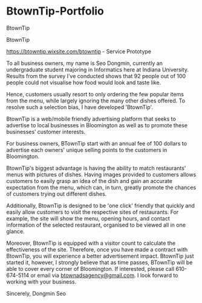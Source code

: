 # BtownTip-Portfolio
BtownTip

BtownTip

https://btowntip.wixsite.com/btowntip - Service Prototype 

To all business owners, my name is Seo Dongmin, currently an undergraduate student majoring in Informatics here at Indiana University.
Results from the survey I’ve conducted shows that 92 people out of 100 people could not visualise how food would look and taste like.

Hence, customers usually resort to only ordering the few popular items from the menu, while largely ignoring the many other dishes offered.
To resolve such a selection bias, I have developed 'BtownTip'.

BtownTip is a web/mobile friendly advertising platform that seeks to advertise to local businesses in Bloomington as well as to promote these businesses’ customer interests.

For business owners, BTownTip start with an annual fee of 100 dollars to advertise each owners' unique selling points to the customers in Bloomington.

BtownTip's biggest advantage is having the ability to match restaurants' menus with pictures of dishes.
Having images provided to customers allows customers to easily grasp an idea of the dish and gain an accurate expectation from the menu, which can, in turn, greatly promote the chances of customers trying out different dishes.

Additionally, BtownTip is designed to be 'one click' friendly that quickly and easily allow customers to visit the respective sites of restaurants.
For example, the site will show the menu, opening hours, and contact information of the selected restaurant, organised to be viewed all in one glance.

Moreover, BtownTip is equipped with a visitor count to calculate the effectiveness of the site.
Therefore, once you have made a contract with BtownTip, you will experience a better advertisement impact. BtownTip just started it, however, I strongly believe that as time passes, BTownTip will be able to cover every corner of Bloomington.
If interested, please call 610-674-5114 or email via btownadsagency@gmail.com.
I look forward to working with your business.

Sincerely,
Dongmin Seo
